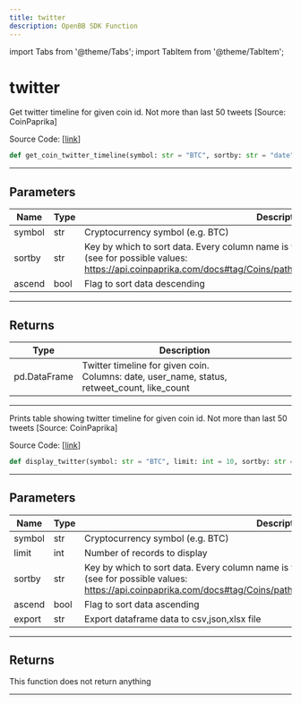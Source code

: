 ```yaml
---
title: twitter
description: OpenBB SDK Function
---
```


import Tabs from '@theme/Tabs';
import TabItem from '@theme/TabItem';

# twitter

<Tabs>
<TabItem value="model" label="Model" default>

Get twitter timeline for given coin id. Not more than last 50 tweets [Source: CoinPaprika]

Source Code: [[link](https://github.com/OpenBB-finance/OpenBBTerminal/tree/main/openbb_terminal/cryptocurrency/due_diligence/coinpaprika_model.py#L23)]

```python
def get_coin_twitter_timeline(symbol: str = "BTC", sortby: str = "date", ascend: bool = True) -> pd.DataFrame
```

---

## Parameters

| Name | Type | Description | Default | Optional |
| ---- | ---- | ----------- | ------- | -------- |
| symbol | str | Cryptocurrency symbol (e.g. BTC) | BTC | True |
| sortby | str | Key by which to sort data. Every column name is valid<br/>(see for possible values:<br/>https://api.coinpaprika.com/docs#tag/Coins/paths/~1coins~1%7Bcoin_id%7D~1twitter/get). | date | True |
| ascend | bool | Flag to sort data descending | True | True |


---

## Returns

| Type | Description |
| ---- | ----------- |
| pd.DataFrame | Twitter timeline for given coin.<br/>Columns: date, user_name, status, retweet_count, like_count |
---



</TabItem>
<TabItem value="view" label="View">

Prints table showing twitter timeline for given coin id. Not more than last 50 tweets [Source: CoinPaprika]

Source Code: [[link](https://github.com/OpenBB-finance/OpenBBTerminal/tree/main/openbb_terminal/cryptocurrency/due_diligence/coinpaprika_view.py#L86)]

```python
def display_twitter(symbol: str = "BTC", limit: int = 10, sortby: str = "date", ascend: bool = True, export: str = "") -> None
```

---

## Parameters

| Name | Type | Description | Default | Optional |
| ---- | ---- | ----------- | ------- | -------- |
| symbol | str | Cryptocurrency symbol (e.g. BTC) | BTC | True |
| limit | int | Number of records to display | 10 | True |
| sortby | str | Key by which to sort data. Every column name is valid<br/>(see for possible values:<br/>https://api.coinpaprika.com/docs#tag/Coins/paths/~1coins~1%7Bcoin_id%7D~1twitter/get). | date | True |
| ascend | bool | Flag to sort data ascending | True | True |
| export | str | Export dataframe data to csv,json,xlsx file |  | True |


---

## Returns

This function does not return anything

---



</TabItem>
</Tabs>